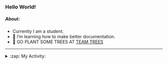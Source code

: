 ### Hello World!

##### About:
- Currently I am a student.
- 🌱 I’m learning how to make better documentation.
- 🌱 GO PLANT SOME TREES AT [TEAM TREES](https://teamtrees.org/)

---
<details>
  <summary>:zap: My Activity:</summary>
  
<!--START_SECTION:waka-->
![Code Time](http://img.shields.io/badge/Code%20Time-1%2C155%20hrs%208%20mins-blue)

**I'm a Night 🦉** 

```text
🌞 Morning                1790 commits        ██░░░░░░░░░░░░░░░░░░░░░░░   09.96 % 
🌆 Daytime                6149 commits        █████████░░░░░░░░░░░░░░░░   34.22 % 
🌃 Evening                5107 commits        ███████░░░░░░░░░░░░░░░░░░   28.42 % 
🌙 Night                  4923 commits        ███████░░░░░░░░░░░░░░░░░░   27.40 % 
```
📅 **I'm Most Productive on Wednesday** 

```text
Monday                   2587 commits        ████░░░░░░░░░░░░░░░░░░░░░   14.40 % 
Tuesday                  2447 commits        ███░░░░░░░░░░░░░░░░░░░░░░   13.62 % 
Wednesday                4160 commits        ██████░░░░░░░░░░░░░░░░░░░   23.15 % 
Thursday                 2294 commits        ███░░░░░░░░░░░░░░░░░░░░░░   12.77 % 
Friday                   1816 commits        ███░░░░░░░░░░░░░░░░░░░░░░   10.11 % 
Saturday                 1586 commits        ██░░░░░░░░░░░░░░░░░░░░░░░   08.83 % 
Sunday                   3079 commits        ████░░░░░░░░░░░░░░░░░░░░░   17.14 % 
```


📊 **This Week I Spent My Time On** 

```text
🔥 Editors: 
VS Code                  48 mins             █████████████████████████   100.00 % 

🐱‍💻 Projects: 
CSF31                    47 mins             █████████████████████████   98.12 % 
praise                   0 secs              ░░░░░░░░░░░░░░░░░░░░░░░░░   01.88 % 
```


 Last Updated on 02/08/2023 18:10:11 UTC
<!--END_SECTION:waka-->
</details>
